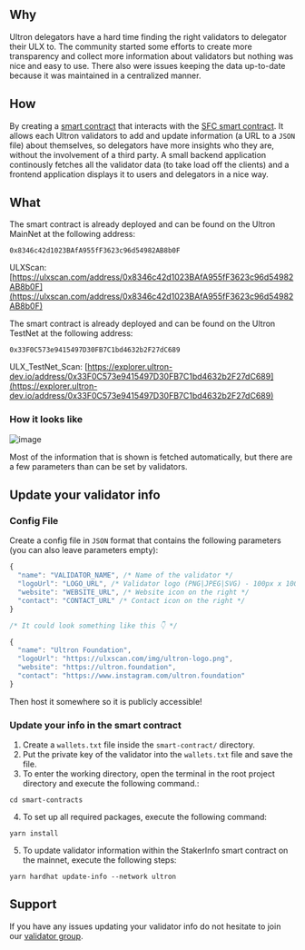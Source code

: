 ## Why

Ultron delegators have a hard time finding the right validators to delegator their ULX to. The community started some efforts to create more transparency and collect more information about validators but nothing was nice and easy to use. There also were issues keeping the data up-to-date because it was maintained in a centralized manner.

## How

By creating a [smart contract](https://github.com/UltronFoundationDev/ultron-staker-info/blob/master/smart-contract/contracts/StakerInfo.sol) that interacts with the [SFC smart contract](https://github.com/UltronFoundationDev/nodes-deploy-automation-docker/blob/v3/opera-sfc/contracts/sfc/SFC.sol). It allows each Ultron validators to add and update information (a URL to a `JSON` file) about themselves, so delegators have more insights who they are, without the involvement of a third party.
A small backend application continously fetches all the validator data (to take load off the clients) and a frontend application displays it to users and delegators in a nice way.

## What

The smart contract is already deployed and can be found on the Ultron MainNet at the following address:

```solidity
0x8346c42d1023BAfA955fF3623c96d54982AB8b0F
```

ULXScan: [https://ulxscan.com/address/0x8346c42d1023BAfA955fF3623c96d54982AB8b0F](https://ulxscan.com/address/0x8346c42d1023BAfA955fF3623c96d54982AB8b0F)

The smart contract is already deployed and can be found on the Ultron TestNet at the following address:

```solidity
0x33F0C573e9415497D30FB7C1bd4632b2F27dC689
```

ULX_TestNet_Scan: [https://explorer.ultron-dev.io/address/0x33F0C573e9415497D30FB7C1bd4632b2F27dC689](https://explorer.ultron-dev.io/address/0x33F0C573e9415497D30FB7C1bd4632b2F27dC689)

### How it looks like

![image](https://user-images.githubusercontent.com/6087393/72662226-f7be6c00-39e4-11ea-9a84-3aab9699d695.png)

Most of the information that is shown is fetched automatically, but there are a few parameters than can be set by validators.

## Update your validator info

### Config File

Create a config file in `JSON` format that contains the following parameters (you can also leave parameters empty):

```js
{
  "name": "VALIDATOR_NAME", /* Name of the validator */
  "logoUrl": "LOGO_URL", /* Validator logo (PNG|JPEG|SVG) - 100px x 100px is enough */
  "website": "WEBSITE_URL", /* Website icon on the right */
  "contact": "CONTACT_URL" /* Contact icon on the right */
}

/* It could look something like this 👇 */

{
  "name": "Ultron Foundation",
  "logoUrl": "https://ulxscan.com/img/ultron-logo.png",
  "website": "https://ultron.foundation",
  "contact": "https://www.instagram.com/ultron.foundation"
}
```

Then host it somewhere so it is publicly accessible!

### Update your info in the smart contract
1. Create a `wallets.txt` file inside the `smart-contract/` directory.
2. Put the private key of the validator into the `wallets.txt` file and save the file.
3. To enter the working directory, open the terminal in the root project directory and execute the following command.:
```script
cd smart-contracts
```
4. To set up all required packages, execute the following command:
```script
yarn install
```
5. To update validator information within the StakerInfo smart contract on the mainnet, execute the following steps:
```script
yarn hardhat update-info --network ultron
```


## Support

If you have any issues updating your validator info do not hesitate to join our [validator group](https://t.me/block42_fantom).
